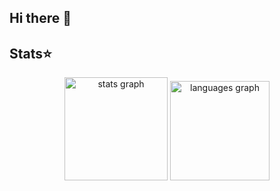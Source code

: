 ## Hi there 👋


<h2>Stats⭐</h2>
<div align="center">
  <img src="https://github-readme-stats.vercel.app/api?username=mari0pereira&hide_title=false&hide_rank=false&show_icons=true&include_all_commits=true&count_private=true&disable_animations=false&theme=kacho_ga&locale=en&hide_border=true&order=1" height="165" alt="stats graph"  />
  <img src="https://github-readme-stats.vercel.app/api/top-langs?username=mari0pereira&locale=en&hide_title=false&layout=compact&card_width=320&langs_count=10&theme=kacho_ga&hide_border=true&order=2" height="159" alt="languages graph"  />
</div>

###
